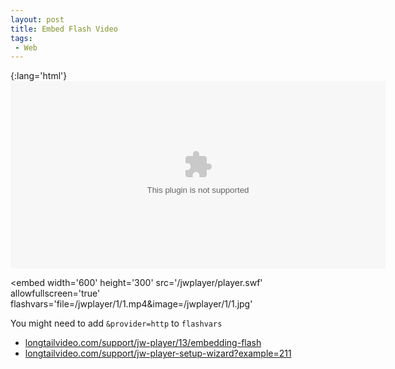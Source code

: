 ```yaml
---
layout: post
title: Embed Flash Video
tags:
 - Web
---
```


{:lang='html'}
	<embed
	width='600'
	height='300'
	src='/jwplayer/player.swf'
	allowfullscreen='true'
	flashvars='file=/jwplayer/1/1.mp4&image=/jwplayer/1/1.jpg'
	>

<embed
width='600'
height='300'
src='/jwplayer/player.swf'
allowfullscreen='true'
flashvars='file=/jwplayer/1/1.mp4&image=/jwplayer/1/1.jpg'
>

You might need to add `&provider=http` to `flashvars`

* [longtailvideo.com/support/jw-player/13/embedding-flash][n]
* [longtailvideo.com/support/jw-player-setup-wizard?example=211][o]

[n]:http://longtailvideo.com/support/jw-player/13/embedding-flash
[o]:http://longtailvideo.com/support/jw-player-setup-wizard?example=211